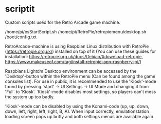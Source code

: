 # scriptit
Custom scripts used for the Retro Arcade game machine. 

/home/pi/esStartScript.sh
/home/pi/RetroPie/retropiemenu/desktop.sh
/boot/config.txt




RetroArcade-machine is using Raspbian Linux distribution with RetroPie (https://retropie.org.uk/) installed on top of it 
(You can use these guides for installation: https://retropie.org.uk/docs/Debian/#download-retropie, https://www.makeuseof.com/tag/install-retropie-app-raspberry-pi/)

Raspbians Lightdm Desktop environment can be accessed by the 'Desktop'-button within the RetroPie menu (Can be found among the game consoles list).
For use in public, it is recommended to use the 'Kiosk'-mode found by pressing 'start' -> UI Settings -> UI Mode and changing it from 'Full' to 'Kiosk'.
'Kiosk'-mode disables most settings, so players can't mess the system up too badly. 

'Kiosk'-mode can be disabled by using the Konami-code (up, up, down, down, left, right, left, right, B, A). When input correctly, emulationstation loading screen
pops up brifly and both settings menus are available again. 
